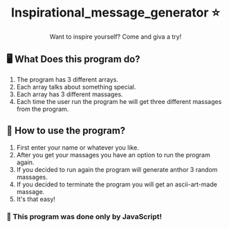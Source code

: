 # <div align="center">Inspirational_message_generator ⭐</div>

<div align="center">Want to inspire yourself? Come and giva a try!</div>

## 🖥️ What Does this program do? 

1. The program has 3 different arrays.
2. Each array talks about something special. 
3. Each array has 3 different massages.
4. Each time the user run the program he will get three different massages from the program.


## 📝 How to use the program?

1. First enter your name or whatever you like.
2. After you get your massages you have an option to run the program again.
3. If you decided to run again the program will generate anthor 3 random massages.
4. If you decided to terminate the program you will get an ascii-art-made massage.
5. It's that easy!

### 🌟 This program was done only by JavaScript!

